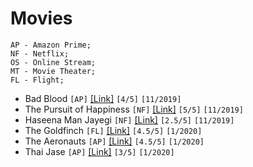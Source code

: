 # Movies

```
AP - Amazon Prime;
NF - Netflix;
OS - Online Stream;
MT - Movie Theater;
FL - Flight;
```

- Bad Blood ```[AP]``` [[Link]](https://www.imdb.com/title/tt1773294/) ```[4/5]``` ```[11/2019]```
- The Pursuit of Happiness ```[NF]``` [[Link]](https://www.imdb.com/title/tt0454921/) ```[5/5]``` ```[11/2019]```
- Haseena Man Jayegi ```[NF]``` [[Link]](https://www.imdb.com/title/tt0267548/) ```[2.5/5]``` ```[11/2019]```
- The Goldfinch ```[FL]``` [[Link]](https://www.imdb.com/title/tt3864056) ```[4.5/5]``` ```[1/2020]```
- The Aeronauts ```[AP]``` [[Link]](https://www.imdb.com/title/tt6141246/) ```[4.5/5]``` ```[1/2020]```
- Thai Jase ```[AP]``` [[Link]](https://www.imdb.com/title/tt5545568/) ```[3/5]``` ```[1/2020]```

<!-- Template 
- Name ```[]``` [[]]() ```[/5]``` ```[/]```
-->
